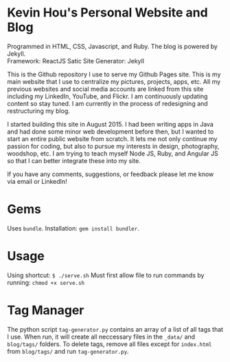 # Kevin Hou's Personal Website and Blog
Programmed in HTML, CSS, Javascript, and Ruby. The blog is powered by Jekyll.
<br />
Framework: ReactJS
Satic Site Generator: Jekyll

This is the Github repository I use to serve my Github Pages site. This is my main website that I use to centralize my pictures, projects, apps, etc. All my previous websites and social media accounts are linked from this site including my LinkedIn, YouTube, and Flickr. I am continuously updating content so stay tuned. I am currently in the process of redesigning and restructuring my blog.

I started building this site in August 2015. I had been writing apps in Java and had done some minor web development before then, but I wanted to start an entire public website from scratch. It lets me not only continue my passion for coding, but also to pursue my interests in design, photography, woodshop, etc. I am trying to teach myself Node JS, Ruby, and Angular JS so that I can better integrate these into my site.

If you have any comments, suggestions, or feedback please let me know via email or LinkedIn!

# Gems
Uses `bundle`. Installation: `gem install bundler`.

# Usage
Using shortcut:
`$ ./serve.sh`
Must first allow file to run commands by running: `chmod +x serve.sh`

# Tag Manager
The python script `tag-generator.py` contains an array of a list of all tags that I use. When run, it will create all neccessary files in the `_data/` and `blog/tags/` folders. To delete tags, remove all files except for `index.html` from `blog/tags/` and run `tag-generator.py`.

